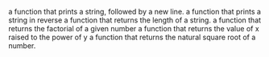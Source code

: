  a function that prints a string, followed by a new line.
 a function that prints a string in reverse
a function that returns the length of a string.
a function that returns the factorial of a given number
 a function that returns the value of x raised to the power of y
a function that returns the natural square root of a number.

